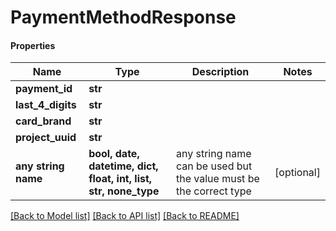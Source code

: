 # PaymentMethodResponse

#### Properties
Name | Type | Description | Notes
------------ | ------------- | ------------- | -------------
**payment_id** | **str** |  | 
**last_4_digits** | **str** |  | 
**card_brand** | **str** |  | 
**project_uuid** | **str** |  | 
**any string name** | **bool, date, datetime, dict, float, int, list, str, none_type** | any string name can be used but the value must be the correct type | [optional]

[[Back to Model list]](../README.md#documentation-for-models) [[Back to API list]](../README.md#documentation-for-api-endpoints) [[Back to README]](../README.md)


